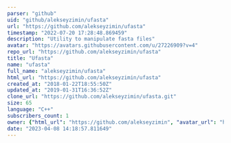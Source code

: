 ```yaml
---
parser: "github"
uid: "github/alekseyzimin/ufasta"
url: "https://github.com/alekseyzimin/ufasta"
timestamp: "2022-07-20 17:28:48.869459"
description: "Utility to manipulate fasta files"
avatar: "https://avatars.githubusercontent.com/u/27226909?v=4"
repo_url: "https://github.com/alekseyzimin/ufasta"
title: "Ufasta"
name: "ufasta"
full_name: "alekseyzimin/ufasta"
html_url: "https://github.com/alekseyzimin/ufasta"
created_at: "2018-01-22T18:55:50Z"
updated_at: "2019-01-31T16:36:52Z"
clone_url: "https://github.com/alekseyzimin/ufasta.git"
size: 65
language: "C++"
subscribers_count: 1
owner: {"html_url": "https://github.com/alekseyzimin", "avatar_url": "https://avatars.githubusercontent.com/u/27226909?v=4", "login": "alekseyzimin", "type": "User"}
date: "2023-04-08 14:18:57.811649"
---
```

